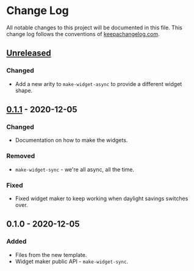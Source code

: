 # Change Log
All notable changes to this project will be documented in this file. This change log follows the conventions of [keepachangelog.com](http://keepachangelog.com/).

## [Unreleased]
### Changed
- Add a new arity to `make-widget-async` to provide a different widget shape.

## [0.1.1] - 2020-12-05
### Changed
- Documentation on how to make the widgets.

### Removed
- `make-widget-sync` - we're all async, all the time.

### Fixed
- Fixed widget maker to keep working when daylight savings switches over.

## 0.1.0 - 2020-12-05
### Added
- Files from the new template.
- Widget maker public API - `make-widget-sync`.

[Unreleased]: https://github.com/your-name/day02/compare/0.1.1...HEAD
[0.1.1]: https://github.com/your-name/day02/compare/0.1.0...0.1.1
